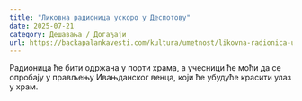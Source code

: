 ```yaml
---
title: "Ликовна радионица ускоро у Деспотову"
date: 2025-07-21
category: Дешавања / Догађаји
url: https://backapalankavesti.com/kultura/umetnost/likovna-radionica-uskoro-u-despotovu/
---
```


Радионица ће бити одржана у порти храма, а учесници ће моћи да се опробају у прављењу Ивањданског венца, који ће убудуће красити улаз у храм.

